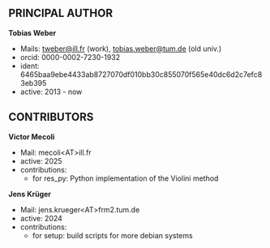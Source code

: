 PRINCIPAL AUTHOR
----------------

**Tobias Weber**
  - Mails: tweber@ill.fr (work), tobias.weber@tum.de (old univ.)
  - orcid: 0000-0002-7230-1932
  - ident: 6465baa9ebe4433ab8727070df010bb30c855070f565e40dc6d2c7efc83eb395
  - active: 2013 - now



CONTRIBUTORS
------------

**Victor Mecoli**
  - Mail: mecoli\<AT\>ill.fr
  - active: 2025
  - contributions:
    - for res_py: Python implementation of the Violini method


**Jens Krüger**
  - Mail: jens.krueger\<AT\>frm2.tum.de
  - active: 2024
  - contributions:
    - for setup: build scripts for more debian systems

